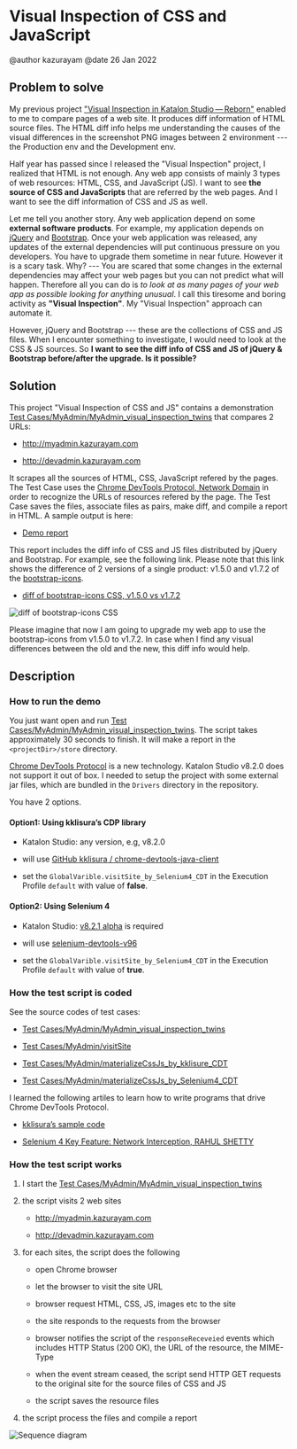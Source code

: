 # Visual Inspection of CSS and JavaScript

@author kazurayam
@date 26 Jan 2022

## Problem to solve

My previous project ["Visual Inspection in Katalon Studio — Reborn"](https://forum.katalon.com/t/visual-inspection-in-katalon-studio-reborn/57440) enabled to me to compare pages of a web site. It produces diff information of HTML source files. The HTML diff info helps me understanding the causes of the visual differences in the screenshot PNG images between 2 environment --- the Production env and the Development env.

Half year has passed since I released the "Visual Inspection" project, I realized that HTML is not enough. Any web app consists of mainly 3 types of web resources: HTML, CSS, and JavaScript (JS). I want to see **the source of CSS and JavaScripts** that are referred by the web pages. And I want to see the diff information of CSS and JS as well.

Let me tell you another story. Any web application depend on some **external software products**. For example, my application depends on [jQuery](https://jquery.com/) and [Bootstrap](https://getbootstrap.com/). Once your web application was released, any updates of the external dependencies will put continuous pressure on you developers. You have to upgrade them sometime in near future. However it is a scary task. Why? --- You are scared that some changes in the external dependencies may affect your web pages but you can not predict what will happen. Therefore all you can do is *to look at as many pages of your web app as possible looking for anything unusual*. I call this tiresome and boring activity as **"Visual Inspection"**. My "Visual Inspection" approach can automate it.

However, jQuery and Bootstrap --- these are the collections of CSS and JS files. When I encounter something to investigate, I would need to look at the CSS & JS sources. So **I want to see the diff info of CSS and JS of jQuery & Bootstrap before/after the upgrade. Is it possible?**

## Solution

This project "Visual Inspection of CSS and JS" contains a demonstration [Test Cases/MyAdmin/MyAdmin\_visual\_inspection\_twins](Scripts/MyAdmin/MyAdmin_visual_inspection_twins/Script1643034427943.groovy) that compares 2 URLs:

-   <http://myadmin.kazurayam.com>

-   <http://devadmin.kazurayam.com>

It scrapes all the sources of HTML, CSS, JavaScript refered by the pages. The Test Case uses the [Chrome DevTools Protocol, Network Domain](https://chromedevtools.github.io/devtools-protocol/tot/Network/) in order to recognize the URLs of resources refered by the page. The Test Case saves the files, associate files as pairs, make diff, and compile a report in HTML. A sample output is here:

-   [Demo report](https://kazurayam.github.io/VisualInspectionOfCssAndJs/demo/MyAdmin_visual_inspection_twins-index.html)

This report includes the diff info of CSS and JS files distributed by jQuery and Bootstrap. For example, see the following link. Please note that this link shows the difference of 2 versions of a single product: v1.5.0 and v1.7.2 of the [bootstrap-icons](https://icons.getbootstrap.com/).

-   [diff of bootstrap-icons CSS, v1.5.0 vs v1.7.2](https://kazurayam.github.io/VisualInspectionOfCssAndJs/demo/MyAdmin_visual_inspection_twins/20220126_220156/objects/4c2502854bbc5defa960ad2604c46b46c709eb40.html)

![diff of bootstrap-icons CSS](https://kazurayam.github.io/VisualInspectionOfCssAndJs/images/diff_bootstrap-icons.png)

Please imagine that now I am going to upgrade my web app to use the bootstrap-icons from v1.5.0 to v1.7.2. In case when I find any visual differences between the old and the new, this diff info would help.

## Description

### How to run the demo

You just want open and run [Test Cases/MyAdmin/MyAdmin\_visual\_inspection\_twins](Scripts/MyAdmin/MyAdmin_visual_inspection_twins/Script1643034427943.groovy). The script takes approximately 30 seconds to finish. It will make a report in the `<projectDir>/store` directory.

[Chrome DevTools Protocol](https://chromedevtools.github.io/devtools-protocol/) is a new technology. Katalon Studio v8.2.0 does not support it out of box. I needed to setup the project with some external jar files, which are bundled in the `Drivers` directory in the repository.

You have 2 options.

#### Option1: Using kklisura’s CDP library

-   Katalon Studio: any version, e.g, v8.2.0

-   will use [GitHub kklisura
    /
    chrome-devtools-java-client](https://github.com/kklisura/chrome-devtools-java-client)

-   set the `GlobalVarible.visitSite_by_Selenium4_CDT` in the Execution Profile `default` with value of **false**.

#### Option2: Using Selenium 4

-   Katalon Studio: [v8.2.1 alpha](https://forum.katalon.com/t/studio-8-2-1-alpha-is-now-available-with-selenium-4/61011/) is required

-   will use [selenium-devtools-v96](https://mvnrepository.com/artifact/org.seleniumhq.selenium/selenium-devtools-v96)

-   set the `GlobalVarible.visitSite_by_Selenium4_CDT` in the Execution Profile `default` with value of **true**.

### How the test script is coded

See the source codes of test cases:

-   [Test Cases/MyAdmin/MyAdmin\_visual\_inspection\_twins](./Scripts/MyAdmin/MyAdmin_visual_inspection_twins/Script1643034427943.groovy)

-   [Test Cases/MyAdmin/visitSite](./Scripts/MyAdmin/visitSite/Script1643072442615.groovy)

-   [Test Cases/MyAdmin/materializeCssJs\_by\_kklisure\_CDT](./Scripts/MyAdmin/materializeCssJs_by_kklisura_CDT/Script1643072742739.groovy)

-   [Test Cases/MyAdmin/materializeCssJs\_by\_Selenium4\_CDT](./Scripts/MyAdmin/materializeCssJs_by_Selenium4_CDT/Script1643072750293.groovy)

I learned the following artiles to learn how to write programs that drive Chrome DevTools Protocol.

-   [kklisura’s sample code](https://github.com/kklisura/chrome-devtools-java-client/blob/master/cdt-examples/src/main/java/com/github/kklisura/cdt/examples/InterceptAndBlockUrlsExample.java)

-   [Selenium 4 Key Feature: Network Interception, RAHUL SHETTY](https://rahulshettyacademy.com/blog/index.php/2021/11/04/selenium-4-key-feature-network-interception/)

### How the test script works

1.  I start the [Test Cases/MyAdmin/MyAdmin\_visual\_inspection\_twins](./Scripts/MyAdmin/MyAdmin_visual_inspection_twins/Script1643034427943.groovy)

2.  the script visits 2 web sites

    -   <http://myadmin.kazurayam.com>

    -   <http://devadmin.kazurayam.com>

3.  for each sites, the script does the following

    -   open Chrome browser

    -   let the browser to visit the site URL

    -   browser request HTML, CSS, JS, images etc to the site

    -   the site responds to the requests from the browser

    -   browser notifies the script of the `responseReceveied` events which includes HTTP Status (200 OK), the URL of the resource, the MIME-Type

    -   when the event stream ceased, the script send HTTP GET requests to the original site for the source files of CSS and JS

    -   the script saves the resource files

4.  the script process the files and compile a report

![Sequence diagram](https://kazurayam.github.io/VisualInspectionOfCssAndJs/diagrams/out/sequence/sequence.png)
